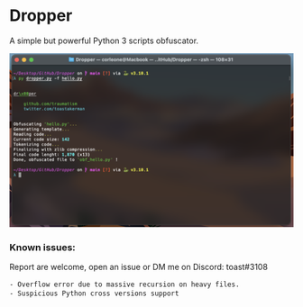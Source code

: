 # Dropper
A simple but powerful Python 3 scripts obfuscator.

![](./cute.png)

### Known issues:

Report are welcome, open an issue or DM me on Discord: toast#3108

    - Overflow error due to massive recursion on heavy files.
    - Suspicious Python cross versions support